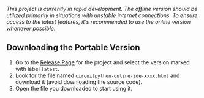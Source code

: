 _This project is currently in rapid development. The offline version should be utilized primarily in situations with unstable internet connections. To ensure access to the latest features, it's recommended to use the online version whenever possible._

## Downloading the Portable Version

1. Go to the [Release Page](https://github.com/urfdvw/circuitpython-online-ide-2/releases) for the project and select the version marked with label `latest`.
2. Look for the file named `circuitpython-online-ide-xxxx.html` and download it (avoid downloading the source code).
3. Open the file you downloaded to start using it.
